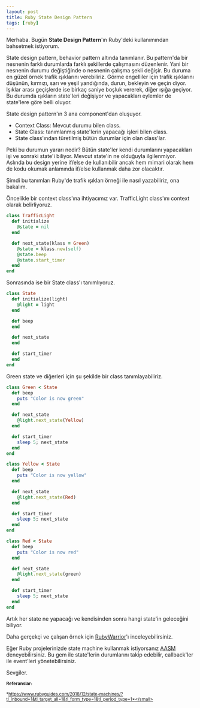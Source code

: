 ```yaml
---
layout: post
title: Ruby State Design Pattern
tags: [ruby]
---
```



Merhaba. Bugün **State Design Pattern**'ın Ruby'deki kullanımından bahsetmek istiyorum.


State design pattern, behavior pattern altında tanımlanır. Bu pattern'da bir nesnenin farklı durumlarda farklı şekillerde çalışmasını düzenlenir. Yani bir nesnenin durumu değiştiğinde o nesnenin çalışma şekli değişir. Bu duruma en güzel örnek trafik ışıklarını verebiliriz. Görme engelliler için trafik ışıklarını düşünün, kırmızı, sarı ve yeşil yandığında, durun, bekleyin ve geçin diyor. Işıklar arası geçişlerde ise birkaç saniye boşluk vererek, diğer ışığa geçiyor. Bu durumda ışıkların state'leri değişiyor ve yapacakları eylemler de state'lere göre belli oluyor.

State design pattern'ın 3 ana component'dan oluşuyor.

- Context Class: Mevcut durumu bilen class.
- State Class: tanımlanmış state'lerin yapacağı işleri bilen class.
- State class'ından türetilmiş bütün durumlar için olan class'lar.

Peki bu durumun yararı nedir? Bütün state'ler kendi durumlarını yapacakları işi ve sonraki state'i biliyor. Mevcut state'in ne olduğuyla ilgilenmiyor. Aslında bu design yerine if/else de kullanıbilir ancak hem mimari olarak hem de kodu okumak anlamında if/else kullanmak daha zor olacaktır.

Şimdi bu tanımları Ruby'de trafik ışıkları örneği ile nasıl yazabiliriz, ona bakalım.

Öncelikle bir context class'ına ihtiyacımız var. TrafficLight class'ını context olarak belirliyoruz.

```ruby
class TrafficLight
  def initialize
    @state = nil
  end

  def next_state(klass = Green)
    @state = klass.new(self)
    @state.beep
    @state.start_timer
  end
end
```

Sonrasında ise bir State class'ı tanımlıyoruz.

```ruby
class State
  def initialize(light)
    @light = light
  end

  def beep
  end

  def next_state
  end

  def start_timer
  end
end
```

Green state ve diğerleri için şu şekilde bir class tanımlayabiliriz.

```ruby
class Green < State
  def beep
    puts "Color is now green"
  end

  def next_state
    @light.next_state(Yellow)
  end

  def start_timer
    sleep 5; next_state
  end
end
```

```ruby
class Yellow < State
  def beep
    puts "Color is now yellow"
  end

  def next_state
    @light.next_state(Red)
  end

  def start_timer
    sleep 5; next_state
  end
end
```

```ruby
class Red < State
  def beep
    puts "Color is now red"
  end

  def next_state
    @light.next_state(green)
  end

  def start_timer
    sleep 5; next_state
  end
end
```

Artık her state ne yapacağı ve kendisinden sonra hangi state'in geleceğini biliyor.

Daha gerçekçi ve çalışan örnek için [RubyWarrior](https://github.com/ryanb/ruby-warrior)'ı inceleyebilirsiniz.

Eğer Ruby projelerinizde state machine kullanmak istiyorsanız [AASM](https://github.com/aasm/aasm) deneyebilirsiniz. Bu gem ile state'lerin durumlarını takip edebilir, callback'ler ile event'leri yönetebilirsiniz.

Sevgiler.



<small>**Referanslar:**</small>

<small>*https://www.rubyguides.com/2018/12/state-machines/?tl_inbound=1&tl_target_all=1&tl_form_type=1&tl_period_type=1*</small>
